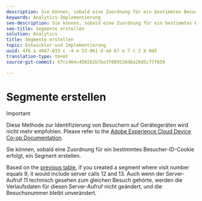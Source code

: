 ```yaml
---
description: Sie können, sobald eine Zuordnung für ein bestimmtes Besucher-ID-Cookie erfolgt, ein Segment erstellen.
keywords: Analytics-Implementierung
seo-description: Sie können, sobald eine Zuordnung für ein bestimmtes Besucher-ID-Cookie erfolgt, ein Segment erstellen.
seo-title: Segmente erstellen
solution: Analytics
title: Segmente erstellen
topic: Entwickler und Implementierung
uuid: 476 a 4667-033 c -4 e 53-961 d-ad 67 e 7 c 2 b 045
translation-type: tm+mt
source-git-commit: 67cc404c4502b1b7be3f089538d8a28d5cf7f659

---
```



# Segmente erstellen

>[!IMPORTANT]
>
>Diese Methode zur Identifizierung von Besuchern auf Gerätegeräten wird nicht mehr empfohlen. Please refer to the [Adobe Experience Cloud Device Co-op Documentation](https://marketing.adobe.com/resources/help/en_US/mcdc/).

Sie können, sobald eine Zuordnung für ein bestimmtes Besucher-ID-Cookie erfolgt, ein Segment erstellen.

Based on the [previous table](../../../implement/js-implementation/xdevice-visid/visit-example.md#concept_E3B32B8E539F4FDC8E3FA872328B87BA), if you created a segment where visit number equals 9, it would include server calls 12 and 13. Auch wenn der Server-Aufruf 11 technisch gesehen zum gleichen Besuch gehörte, werden die Verlaufsdaten für diesen Server-Aufruf nicht geändert, und die Besuchsnummer bleibt unverändert.
